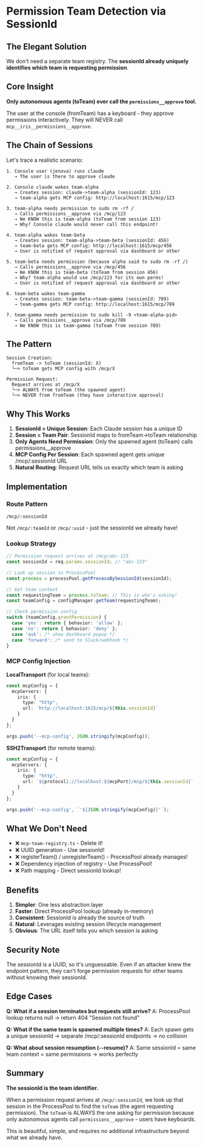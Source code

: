 # Permission Team Detection via SessionId

## The Elegant Solution

We don't need a separate team registry. The **sessionId already uniquely identifies which team is requesting permission**.

## Core Insight

**Only autonomous agents (toTeam) ever call the `permissions__approve` tool.**

The user at the console (fromTeam) has a keyboard - they approve permissions interactively. They will NEVER call `mcp__iris__permissions__approve`.

## The Chain of Sessions

Let's trace a realistic scenario:

```
1. Console user (jenova) runs claude
   → The user is there to approve claude

2. Console claude wakes team-alpha
   → Creates session: claude->team-alpha (sessionId: 123)
   → team-alpha gets MCP config: http://localhost:1615/mcp/123

3. team-alpha needs permission to sudo rm -rf /
   → Calls permissions__approve via /mcp/123
   → We KNOW this is team-alpha (toTeam from session 123)
   → Why? Console claude would never call this endpoint!

4. team-alpha wakes team-beta
   → Creates session: team-alpha->team-beta (sessionId: 456)
   → team-beta gets MCP config: http://localhost:1615/mcp/456
   → User is notified of request approval via dashboard or other

5. team-beta needs permission (because alpha said to sudo rm -rf /)
   → Calls permissions__approve via /mcp/456
   → We KNOW this is team-beta (toTeam from session 456)
   → Why? team-alpha would use /mcp/123 for its own perms!
   → User is notified of request approval via dashboard or other

6. team-beta wakes team-gamma
   → Creates session: team-beta->team-gamma (sessionId: 789)
   → team-gamma gets MCP config: http://localhost:1615/mcp/789

7. team-gamma needs permission to sudo kill -9 <team-alpha-pid>
   → Calls permissions__approve via /mcp/789
   → We KNOW this is team-gamma (toTeam from session 789)
```

## The Pattern

```
Session Creation:
  fromTeam -> toTeam (sessionId: X)
  └─> toTeam gets MCP config with /mcp/X

Permission Request:
  Request arrives at /mcp/X
  └─> ALWAYS from toTeam (the spawned agent)
  └─> NEVER from fromTeam (they have interactive approval)
```

## Why This Works

1. **SessionId = Unique Session**: Each Claude session has a unique ID
2. **Session = Team Pair**: SessionId maps to fromTeam->toTeam relationship
3. **Only Agents Need Permission**: Only the spawned agent (toTeam) calls permissions__approve
4. **MCP Config Per Session**: Each spawned agent gets unique /mcp/:sessionId URL
5. **Natural Routing**: Request URL tells us exactly which team is asking

## Implementation

### Route Pattern
```
/mcp/:sessionId
```

Not `/mcp/:teamId` or `/mcp/:uuid` - just the sessionId we already have!

### Lookup Strategy
```typescript
// Permission request arrives at /mcp/abc-123
const sessionId = req.params.sessionId; // "abc-123"

// Look up session in ProcessPool
const process = processPool.getProcessBySessionId(sessionId);

// Get team context
const requestingTeam = process.toTeam; // This is who's asking!
const teamConfig = configManager.getTeam(requestingTeam);

// Check permission config
switch (teamConfig.grantPermission) {
  case 'yes': return { behavior: 'allow' };
  case 'no': return { behavior: 'deny' };
  case 'ask': /* show dashboard popup */
  case 'forward': /* send to Slack/webhook */
}
```

### MCP Config Injection

**LocalTransport** (for local teams):
```typescript
const mcpConfig = {
  mcpServers: {
    iris: {
      type: "http",
      url: `http://localhost:1615/mcp/${this.sessionId}`
    }
  }
};

args.push('--mcp-config', JSON.stringify(mcpConfig));
```

**SSH2Transport** (for remote teams):
```typescript
const mcpConfig = {
  mcpServers: {
    iris: {
      type: "http",
      url: `${protocol}://localhost:${mcpPort}/mcp/${this.sessionId}`
    }
  }
};

args.push('--mcp-config', `'${JSON.stringify(mcpConfig)}'`);
```

## What We Don't Need

- ❌ `mcp-team-registry.ts` - Delete it!
- ❌ UUID generation - Use sessionId!
- ❌ registerTeam() / unregisterTeam() - ProcessPool already manages!
- ❌ Dependency injection of registry - Use ProcessPool!
- ❌ Path mapping - Direct sessionId lookup!

## Benefits

1. **Simpler**: One less abstraction layer
2. **Faster**: Direct ProcessPool lookup (already in-memory)
3. **Consistent**: SessionId is already the source of truth
4. **Natural**: Leverages existing session lifecycle management
5. **Obvious**: The URL itself tells you which session is asking

## Security Note

The sessionId is a UUID, so it's unguessable. Even if an attacker knew the endpoint pattern, they can't forge permission requests for other teams without knowing their sessionId.

## Edge Cases

**Q: What if a session terminates but requests still arrive?**
A: ProcessPool lookup returns null → return 404 "Session not found"

**Q: What if the same team is spawned multiple times?**
A: Each spawn gets a unique sessionId → separate /mcp/:sessionId endpoints → no collision

**Q: What about session resumption (--resume)?**
A: Same sessionId = same team context = same permissions → works perfectly

## Summary

**The sessionId is the team identifier.**

When a permission request arrives at `/mcp/:sessionId`, we look up that session in the ProcessPool to find the `toTeam` (the agent requesting permission). The `toTeam` is ALWAYS the one asking for permission because only autonomous agents call `permissions__approve` - users have keyboards.

This is beautiful, simple, and requires no additional infrastructure beyond what we already have.
